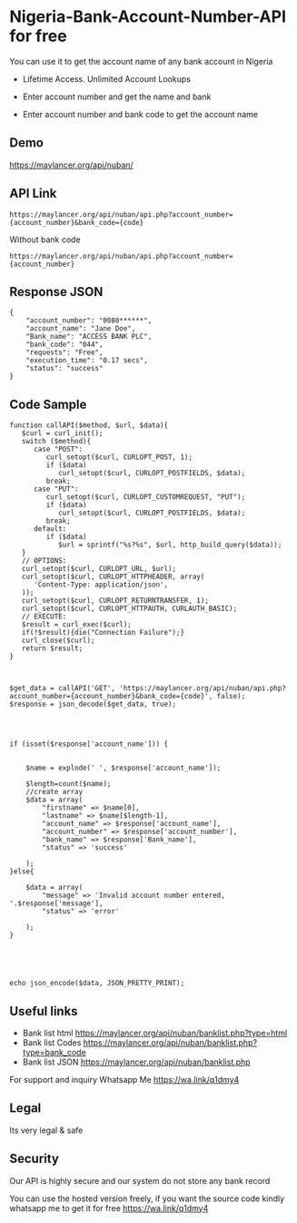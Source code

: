 # Nigeria-Bank-Account-Number-API for free 
You can use it to get the account name of any bank account in Nigeria


- Lifetime Access. Unlimited Account Lookups

- Enter account number and get the name and bank

- Enter account number and bank code to get the account name

## Demo 
https://maylancer.org/api/nuban/

## API Link
``` 
https://maylancer.org/api/nuban/api.php?account_number={account_number}&bank_code={code}
```

Without bank code
``` 
https://maylancer.org/api/nuban/api.php?account_number={account_number}
```


## Response JSON

``` 
{
    "account_number": "0080******",
    "account_name": "Jane Doe",
    "Bank_name": "ACCESS BANK PLC",
    "bank_code": "044",
    "requests": "Free",
    "execution_time": "0.17 secs",
    "status": "success"
}
```

## Code Sample 
```
function callAPI($method, $url, $data){
   $curl = curl_init();
   switch ($method){
      case "POST":
         curl_setopt($curl, CURLOPT_POST, 1);
         if ($data)
            curl_setopt($curl, CURLOPT_POSTFIELDS, $data);
         break;
      case "PUT":
         curl_setopt($curl, CURLOPT_CUSTOMREQUEST, "PUT");
         if ($data)
            curl_setopt($curl, CURLOPT_POSTFIELDS, $data);			 					
         break;
      default:
         if ($data)
            $url = sprintf("%s?%s", $url, http_build_query($data));
   }
   // OPTIONS:
   curl_setopt($curl, CURLOPT_URL, $url);
   curl_setopt($curl, CURLOPT_HTTPHEADER, array(
      'Content-Type: application/json',
   ));
   curl_setopt($curl, CURLOPT_RETURNTRANSFER, 1);
   curl_setopt($curl, CURLOPT_HTTPAUTH, CURLAUTH_BASIC);
   // EXECUTE:
   $result = curl_exec($curl);
   if(!$result){die("Connection Failure");}
   curl_close($curl);
   return $result;
}



$get_data = callAPI('GET', 'https://maylancer.org/api/nuban/api.php?account_number={account_number}&bank_code={code}', false);
$response = json_decode($get_data, true);




if (isset($response['account_name'])) {


	$name = explode(' ', $response['account_name']);

    $length=count($name);
	//create array
    $data = array(
    	"firstname" => $name[0],
    	"lastname" => $name[$length-1],
        "account_name" => $response['account_name'],
        "account_number" => $response['account_number'],
        "bank_name" => $response['Bank_name'],
        "status" => 'success'
        
    );
}else{

	$data = array(
        "message" => 'Invalid account number entered, '.$response['message'],
        "status" => 'error'
        
    );
}





echo json_encode($data, JSON_PRETTY_PRINT);

```

## Useful links 
  - Bank list html  https://maylancer.org/api/nuban/banklist.php?type=html
  - Bank list Codes https://maylancer.org/api/nuban/banklist.php?type=bank_code
  - Bank list JSON  https://maylancer.org/api/nuban/banklist.php
 

For support and inquiry Whatsapp Me https://wa.link/q1dmy4

## Legal
Its very legal & safe

## Security
Our API is highly secure and our system do not store any bank record

You can use the hosted version freely, if you want the source code kindly whatsapp me to get it for free https://wa.link/q1dmy4
